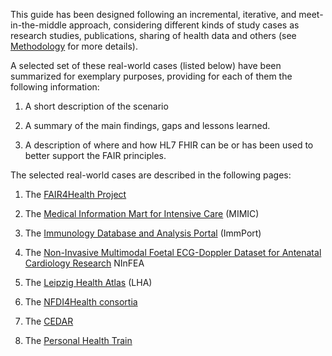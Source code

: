 This guide has been designed following an incremental,
iterative, and meet-in-the-middle approach, considering different
kinds of study cases as research studies, publications, sharing of
health data and others (see [Methodology](methodology.html) for more
details).

A selected set of these real-world cases (listed below) have been
summarized for exemplary purposes, providing for each of them the
following information:

1.  A short description of the scenario

2.  A summary of the main findings, gaps and lessons learned.

3.  A description of where and how HL7 FHIR can be or has been used to
    better support the FAIR principles.

The selected real-world cases are described in the following pages:

1.  The [FAIR4Health Project](FAIR4Health.html)

2.  The [Medical Information Mart for Intensive Care](mimic.html)
    (MIMIC)

3.  The [Immunology Database and Analysis Portal](immPort.html)
    (ImmPort)

4.  The [Non-Invasive Multimodal Foetal ECG-Doppler Dataset for
    Antenatal Cardiology Research](ninfea.html) NInFEA

5.  The [Leipzig Health Atlas](leipzigHealthAtlas.html) (LHA)

6.  The [NFDI4Health consortia](NFDI4Health.html)

7.  The [CEDAR](cedar.html)

8.  The [Personal Health Train](PHT.html)
